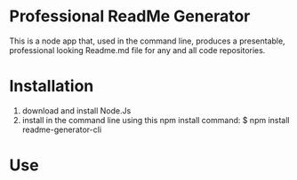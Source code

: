 # Professional ReadMe Generator #
This is a node app that, used in the command line,
produces a presentable, professional looking Readme.md file for any and all code repositories. 

# Installation #
1. download and install Node.Js
2. install in the command line using this npm install command: $ npm install readme-generator-cli

# Use #

